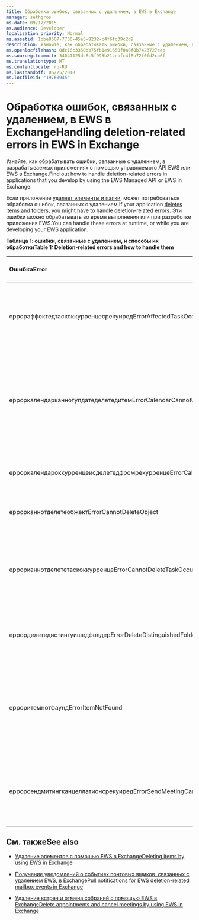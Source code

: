 ```yaml
---
title: Обработка ошибок, связанных с удалением, в EWS в Exchange
manager: sethgros
ms.date: 09/17/2015
ms.audience: Developer
localization_priority: Normal
ms.assetid: 1bbe8507-7730-45e5-9232-c4f6fc39c2d9
description: Узнайте, как обрабатывать ошибки, связанные с удалением, в разрабатываемых приложениях с помощью управляемого API EWS или EWS в Exchange.
ms.openlocfilehash: 0dc16c3350bb75fb1e91650f0a0f0b7423727eeb
ms.sourcegitcommit: 34041125dc8c5f993b21cebfc4f8b72f0fd2cb6f
ms.translationtype: MT
ms.contentlocale: ru-RU
ms.lasthandoff: 06/25/2018
ms.locfileid: "19760945"
---
```

# <a name="handling-deletion-related-errors-in-ews-in-exchange"></a><span data-ttu-id="aa3de-103">Обработка ошибок, связанных с удалением, в EWS в Exchange</span><span class="sxs-lookup"><span data-stu-id="aa3de-103">Handling deletion-related errors in EWS in Exchange</span></span>

<span data-ttu-id="aa3de-104">Узнайте, как обрабатывать ошибки, связанные с удалением, в разрабатываемых приложениях с помощью управляемого API EWS или EWS в Exchange.</span><span class="sxs-lookup"><span data-stu-id="aa3de-104">Find out how to handle deletion-related errors in applications that you develop by using the EWS Managed API or EWS in Exchange.</span></span>
  
<span data-ttu-id="aa3de-105">Если приложение [удаляет элементы и папки](deleting-items-by-using-ews-in-exchange.md), может потребоваться обработка ошибок, связанных с удалением.</span><span class="sxs-lookup"><span data-stu-id="aa3de-105">If your application [deletes items and folders](deleting-items-by-using-ews-in-exchange.md), you might have to handle deletion-related errors.</span></span> <span data-ttu-id="aa3de-106">Эти ошибки можно обрабатывать во время выполнения или при разработке приложения EWS.</span><span class="sxs-lookup"><span data-stu-id="aa3de-106">You can handle these errors at runtime, or while you are developing your EWS application.</span></span>
  
<span data-ttu-id="aa3de-107">**Таблица 1: ошибки, связанные с удалением, и способы их обработки**</span><span class="sxs-lookup"><span data-stu-id="aa3de-107">**Table 1: Deletion-related errors and how to handle them**</span></span>

|<span data-ttu-id="aa3de-108">**Ошибка**</span><span class="sxs-lookup"><span data-stu-id="aa3de-108">**Error**</span></span>|<span data-ttu-id="aa3de-109">**Возникает при попытке...**</span><span class="sxs-lookup"><span data-stu-id="aa3de-109">**Occurs when you try to…**</span></span>|<span data-ttu-id="aa3de-110">**Обработать его по...**</span><span class="sxs-lookup"><span data-stu-id="aa3de-110">**Handle it by…**</span></span>|
|:-----|:-----|:-----|
|<span data-ttu-id="aa3de-111">еррораффектедтаскоккурренцесрекуиред</span><span class="sxs-lookup"><span data-stu-id="aa3de-111">ErrorAffectedTaskOccurrencesRequired</span></span>  <br/> |<span data-ttu-id="aa3de-112">Удалить экземпляр повторяющейся задачи, но свойство **аффектедтаскоккурренце** не задано.</span><span class="sxs-lookup"><span data-stu-id="aa3de-112">Delete an instance of a recurring task, and the **AffectedTaskOccurrence** property is not set.</span></span>  <br/> |<span data-ttu-id="aa3de-113">Установка свойства **аффектедтаскоккурренце** и повторная попытка удаления.</span><span class="sxs-lookup"><span data-stu-id="aa3de-113">Setting the **AffectedTaskOccurrence** property, and retrying the deletion.</span></span>  <br/> |
|<span data-ttu-id="aa3de-114">ерроркалендарканнотупдатеделетедитем</span><span class="sxs-lookup"><span data-stu-id="aa3de-114">ErrorCalendarCannotUpdateDeletedItem</span></span>  <br/> |<span data-ttu-id="aa3de-115">Обновление элемента календаря, расположенного в папке "Удаленные", когда обновление приведет к отправке приглашения на собрание участникам.</span><span class="sxs-lookup"><span data-stu-id="aa3de-115">Update a calendar item located in the Deleted Items folder when the update would result in sending a meeting invite to attendees.</span></span>  <br/> |<span data-ttu-id="aa3de-116">Отмена обновления или перемещение элемента календаря обратно в папку календаря по умолчанию и обновление элемента календаря.</span><span class="sxs-lookup"><span data-stu-id="aa3de-116">Canceling the update or moving the calendar item back to the default Calendar folder and updating the calendar item.</span></span>  <br/> |
|<span data-ttu-id="aa3de-117">ерроркалендароккурренцеисделетедфромрекурренце</span><span class="sxs-lookup"><span data-stu-id="aa3de-117">ErrorCalendarOccurrenceIsDeletedFromRecurrence</span></span>  <br/> |<span data-ttu-id="aa3de-118">Ссылка на удаленное повторение повторяющейся встречи.</span><span class="sxs-lookup"><span data-stu-id="aa3de-118">Reference a deleted occurrence of a recurring appointment.</span></span>  <br/> |<span data-ttu-id="aa3de-119">Удаление ссылки на удаленный экземпляр.</span><span class="sxs-lookup"><span data-stu-id="aa3de-119">Removing a reference to a deleted occurrence.</span></span>  <br/> |
|<span data-ttu-id="aa3de-120">еррорканнотделетеобжект</span><span class="sxs-lookup"><span data-stu-id="aa3de-120">ErrorCannotDeleteObject</span></span>  <br/> |<span data-ttu-id="aa3de-121">Удаление элемента, который не может быть удален.</span><span class="sxs-lookup"><span data-stu-id="aa3de-121">Delete an item that cannot be deleted.</span></span>  <br/> |<span data-ttu-id="aa3de-122">Выход из пробных попыток удалить элемент.</span><span class="sxs-lookup"><span data-stu-id="aa3de-122">Quitting attempts to delete the item.</span></span>  <br/> |
|<span data-ttu-id="aa3de-123">еррорканнотделететаскоккурренце</span><span class="sxs-lookup"><span data-stu-id="aa3de-123">ErrorCannotDeleteTaskOccurrence</span></span>  <br/> |<span data-ttu-id="aa3de-124">Удаление неповторяющейся задачи или удаление последнего повторения повторяющейся задачи.</span><span class="sxs-lookup"><span data-stu-id="aa3de-124">Delete an occurrence of a nonrecurring task or delete the last occurrence of a recurring task.</span></span>  <br/> |<span data-ttu-id="aa3de-125">Удаление неповторяющейся задачи или завершение попытки удалить последнее вхождение повторяющейся задачи.</span><span class="sxs-lookup"><span data-stu-id="aa3de-125">Deleting a nonrecurring task or quitting attempts to delete the last occurrence of a recurring task.</span></span>  <br/> |
|<span data-ttu-id="aa3de-126">еррорделетедистингуишедфолдер</span><span class="sxs-lookup"><span data-stu-id="aa3de-126">ErrorDeleteDistinguishedFolder</span></span>  <br/> |<span data-ttu-id="aa3de-127">Удаление различающихся папок.</span><span class="sxs-lookup"><span data-stu-id="aa3de-127">Delete a distinguished folder.</span></span>  <br/> |<span data-ttu-id="aa3de-128">Указывает, что невозможно удалить папки по умолчанию.</span><span class="sxs-lookup"><span data-stu-id="aa3de-128">Indicating that default folders cannot be deleted.</span></span>  <br/> |
|<span data-ttu-id="aa3de-129">ерроритемнотфаунд</span><span class="sxs-lookup"><span data-stu-id="aa3de-129">ErrorItemNotFound</span></span>  <br/> |<span data-ttu-id="aa3de-130">Доступ к окончательно удаленному элементу.</span><span class="sxs-lookup"><span data-stu-id="aa3de-130">Access a permanently deleted item.</span></span>  <br/> |<span data-ttu-id="aa3de-131">Удаление ссылок на элемент при его удалении из хранилища.</span><span class="sxs-lookup"><span data-stu-id="aa3de-131">Removing references to an item when it is deleted from the store.</span></span> <span data-ttu-id="aa3de-132">При восстановлении элемента убедитесь, что необходимые ссылки на клиенте возобновлены.</span><span class="sxs-lookup"><span data-stu-id="aa3de-132">If an item is recovered, make sure that you reinstate required references to the client.</span></span>  <br/> |
|<span data-ttu-id="aa3de-133">еррорсендмитингканцеллатионсрекуиред</span><span class="sxs-lookup"><span data-stu-id="aa3de-133">ErrorSendMeetingCancellationsRequired</span></span>  <br/> |<span data-ttu-id="aa3de-134">Удаление элемента календаря без указания, следует ли отправлять уведомления об отмене собрания.</span><span class="sxs-lookup"><span data-stu-id="aa3de-134">Delete a calendar item without specifying whether meeting cancellations should be sent.</span></span>  <br/> |<span data-ttu-id="aa3de-135">Указание того, что уведомления об отмене собрания должны или не должны отправляться.</span><span class="sxs-lookup"><span data-stu-id="aa3de-135">Specifying that meeting cancellations should or should not be sent.</span></span>  <br/> |
   
## <a name="see-also"></a><span data-ttu-id="aa3de-136">См. также</span><span class="sxs-lookup"><span data-stu-id="aa3de-136">See also</span></span>


- [<span data-ttu-id="aa3de-137">Удаление элементов с помощью EWS в Exchange</span><span class="sxs-lookup"><span data-stu-id="aa3de-137">Deleting items by using EWS in Exchange</span></span>](deleting-items-by-using-ews-in-exchange.md)
    
- [<span data-ttu-id="aa3de-138">Получение уведомлений о событиях почтовых ящиков, связанных с удалением EWS, в Exchange</span><span class="sxs-lookup"><span data-stu-id="aa3de-138">Pull notifications for EWS deletion-related mailbox events in Exchange</span></span>](pull-notifications-for-ews-deletion-related-mailbox-events-in-exchange.md)
    
- [<span data-ttu-id="aa3de-139">Удаление встреч и отмена собраний с помощью EWS в Exchange</span><span class="sxs-lookup"><span data-stu-id="aa3de-139">Delete appointments and cancel meetings by using EWS in Exchange</span></span>](how-to-delete-appointments-and-cancel-meetings-by-using-ews-in-exchange.md)
    

